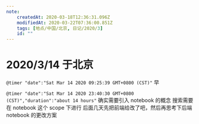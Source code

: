 ```yaml
---
note:
    createdAt: 2020-03-18T12:36:31.096Z
    modifiedAt: 2020-03-22T07:36:00.851Z
    tags: [地点/中国/北京, 日记/2020/3]
    id: ""
---
```

# 2020/3/14 于北京

`@timer "date":"Sat Mar 14 2020 09:25:39 GMT+0800 (CST)"`
早

`@timer "date":"Sat Mar 14 2020 23:40:30 GMT+0800 (CST)","duration":"about 14 hours"`
确实需要引入 notebook 的概念
搜索需要在 notebook 这个 scope 下进行
后面几天先把前端给改了吧，然后再思考下后端 notebook 的更改方案
